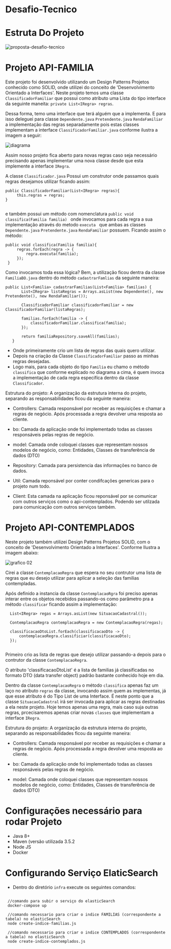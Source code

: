 # Desafio-Tecnico

# Estruta Do Projeto

![proposta-desafio-tecnico](https://user-images.githubusercontent.com/7785892/79163498-958fc000-7db5-11ea-9b45-1f10126c2533.jpg)

# Projeto API-FAMILIA

Este projeto foi desenvolvido utilizando um Design Patterns Projetos conhecido como SOLID, onde utilizei do conceito de 'Desenvolvimento Orientado a Interfaces'. Neste projeto temos uma classe ```ClassificadorFamiliar``` que possui como atributo uma Lista do tipo interface da seguinte maneita: ``` private List<IRegra> regras ```.

Dessa forma, temo uma interface que terá alguém que a implementa. E para isso deleguei para classe ```Dependente.java``` ```Pretendente.java``` ```RendaFamiliar``` a implementação das regras separadamente pois estas classes implementam a interface ```ClassificadorFamiliar.java``` conforme ilustra a imagem a seguir:

![diagrama](https://user-images.githubusercontent.com/7785892/79059977-5bf47300-7c56-11ea-819d-15a62a85fc91.png)
 
 Assim nosso projeto fica aberto para novas regras caso seja necessário precisando apenas implementar uma nova classe desde que esta implemente a interface ```IRegra```.
 
 A classe ```Classificador.java``` Possui um construtor onde passamos quais regras desejamos utilizar ficando assim:
 ```
 public ClassificadorFamiliar(List<IRegra> regras){
      this.regras = regras;
 }
    
 ```
 
 e também possui um método com nomenclatura ``` public void classifica(Familia familia)  ``` onde invocamos para cada regra a sua implementação através do metodo ```executa ``` que ambas as classes ```Dependente.java``` ```Pretendente.java``` ```RendaFamiliar``` possuem. Ficando assim o método:
 
 ```
 public void classifica(Familia familia){
      regras.forEach(regra -> {
          regra.executa(familia);
      });
  }
 
 ```
 Como invocamos toda essa lógica? Bem, a utilização ficou  dentra da classe ```FamiliaBO.java``` dentro do método ``` cadastrarFamlias ``` da seguinte maneira:
 ```
 public List<Familia> cadastrarFamilias(List<Familia> familias) {
        List<IRegra> listaRegras = Arrays.asList(new Dependente(), new Pretendente(), new RendaFamiliar());

        ClassificadorFamiliar classificadorFamiliar = new ClassificadorFamiliar(listaRegras);

        familias.forEach(familia -> {
            classificadorFamiliar.classifica(familia);
        });

        return familiaRepository.saveAll(familias);
    } 
 ```
 - Onde primeiramente crio um lista de regras das quais quero utilizar. 
 - Depois na criação da Classe ```ClassificadorFamiliar``` passo as minhas regras desejadas. 
 - Logo mais, para cada objeto do tipo ```Familia``` eu chamo o método ```classifica``` que conforme explicado no diagrama a cima, é quem invoca a implementação de cada regra especifíca dentro da classe ```Classificador```.
 
 Estrutura do projeto: A organização da estrutura interna do projeto, separando as responsabilidades ficou da seguinte maneira:
* Controllers:  Camada responsável por receber as requisições e chamar a regras de negócio. Após processada a regra devolver uma resposta ao cliente.

* bo: Camada da aplicação onde foi implementado todas as classes responsáveis pelas regras de negócio.

* model: Camada onde coloquei classes que representam nossos modelos de negócio, como: Entidades, Classes de transferência de dados (DTO)

* Repository: Camada para persistencia das informações no banco de dados.

* Util: Camada reponsável por conter condifcações genericas para o projeto num todo.

* Client: Esta camada na aplicação ficou reponsável por se comunicar com outros serviços como o api-contemplados. Podendo ser utilzada para comunicação com outros serviços também.

# Projeto API-CONTEMPLADOS

Neste projeto também utilizei Design Patterns Projetos SOLID, com o conceito de 'Desenvolvimento Orientado a Interfaces'.
Conforme Ilustra a imagem abaixo:

![grafico 02](https://user-images.githubusercontent.com/7785892/79296408-bd644e00-7eb1-11ea-8f4f-097887e233c1.jpg)

Cirei a classe ```ContemplacaoRegra``` que espera no seu contrutor uma lista de regras que eu desejo utilizar para aplicar a seleção das familias contempladas.

Após definido a instancia da classe ```ContemplacaoRgra``` foi preciso apenas interar entre os objetos recebidos passando-os como parâmetro pra a método ```classificar``` ficando assim a implementação:

```
  List<IRegra> regas = Arrays.asList(new SituacaoCadastral());

  ContemplacaoRegra contemplacaoRegra = new ContemplacaoRegra(regas);

  classificacaoDtoList.forEach(classificacaoDto -> {
      contemplacaoRegra.classificiar(classificacaoDto);
  });
        
```

Primeiro crio as lista de regras que desejo utilizar passando-a depois para o contrutor da classe ```ContemplacaoRegra```.

O atributo 'classificacaoDtoList' é a lista de familias já classificadas no formato DTO (data transfer object) padrão bastante conhecido hoje em dia.

Dentro da classe ```ContemplacaoRegra``` o método ```classifica``` apenas faz um laço no atributo ```regras``` da classe, invocando assim quem as implementas, já que esse atributo é do Tipo List de uma Interface. É neste ponto que a classe ```SituacaoCadastral``` irá ser invocada para aplicar as regras destinadas a ela neste projeto.
Hoje temos apenas uma regra, mais caso suja outras regras, prcecisaremos apenas criar novas ``` classes ``` que implementam a interface ```IRegra```.

Estrutura do projeto: 
A organização da estrutura interna do projeto, separando as responsabilidades ficou da seguinte maneira:
* Controllers:  Camada responsável por receber as requisições e chamar a regras de negócio. Após processada a regra devolver uma resposta ao cliente.

* bo: Camada da aplicação onde foi implementado todas as classes responsáveis pelas regras de negócio.

* model: Camada onde coloquei classes que representam nossos modelos de negócio, como: Entidades, Classes de transferência de dados (DTO)

# Configurações necessário para rodar Projeto

 * Java 8+
 * Maven (versão utilizada 3.5.2
 * Node JS
 * Docker

# Configurando Serviço ElaticSearch

 * Dentro do diretório ```infra``` execute os seguintes comandos:

 ```

  //comando para subir o serviço do elasticSearch
  docker-compose up

  //comando necessario para criar o indice FAMILIAS (correspondente a tabela) no elasticSearch 
  node create-indice-familias.js

  //comando necessario para criar o indice CONTEMPLADOS (correspondente a tabela) no elasticSearch 
  node create-indice-contemplados.js

 ```
